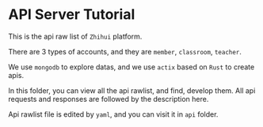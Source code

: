 # API Server Tutorial

This is the api raw list of `Zhihui` platform.

There are 3 types of accounts, and they are `member`, `classroom`, `teacher`.

We use `mongodb` to explore datas, and we use `actix` based on `Rust` to create apis.

In this folder, you can view all the api rawlist, and find, develop them. All
api requests and responses are followed by the description here.

Api rawlist file is edited by `yaml`, and you can visit it in `api` folder.
